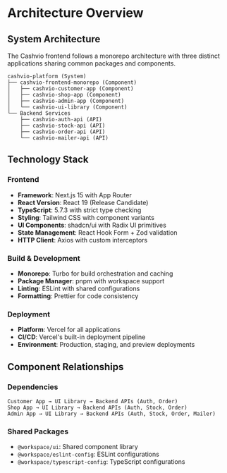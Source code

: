 # Architecture Overview

## System Architecture

The Cashvio frontend follows a monorepo architecture with three distinct applications sharing common packages and components.

```
cashvio-platform (System)
├── cashvio-frontend-monorepo (Component)
│   ├── cashvio-customer-app (Component)
│   ├── cashvio-shop-app (Component)
│   ├── cashvio-admin-app (Component)
│   └── cashvio-ui-library (Component)
└── Backend Services
    ├── cashvio-auth-api (API)
    ├── cashvio-stock-api (API)
    ├── cashvio-order-api (API)
    └── cashvio-mailer-api (API)
```

## Technology Stack

### Frontend
- **Framework**: Next.js 15 with App Router
- **React Version**: React 19 (Release Candidate)
- **TypeScript**: 5.7.3 with strict type checking
- **Styling**: Tailwind CSS with component variants
- **UI Components**: shadcn/ui with Radix UI primitives
- **State Management**: React Hook Form + Zod validation
- **HTTP Client**: Axios with custom interceptors

### Build & Development
- **Monorepo**: Turbo for build orchestration and caching
- **Package Manager**: pnpm with workspace support
- **Linting**: ESLint with shared configurations
- **Formatting**: Prettier for code consistency

### Deployment
- **Platform**: Vercel for all applications
- **CI/CD**: Vercel's built-in deployment pipeline
- **Environment**: Production, staging, and preview deployments

## Component Relationships

### Dependencies
```
Customer App → UI Library → Backend APIs (Auth, Order)
Shop App → UI Library → Backend APIs (Auth, Stock, Order)
Admin App → UI Library → Backend APIs (Auth, Stock, Order, Mailer)
```

### Shared Packages
- `@workspace/ui`: Shared component library
- `@workspace/eslint-config`: ESLint configurations
- `@workspace/typescript-config`: TypeScript configurations